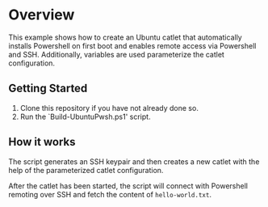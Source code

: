# Overview

This example shows how to create an Ubuntu catlet that automatically installs
Powershell on first boot and enables remote access via Powershell and SSH.
Additionally, variables are used parameterize the catlet configuration.

## Getting Started

1. Clone this repository if you have not already done so.
3. Run the `Build-UbuntuPwsh.ps1' script.

## How it works

The script generates an SSH keypair and then creates a new catlet with the
help of the parameterized catlet configuration.

After the catlet has been started, the script will connect with Powershell
remoting over SSH and fetch the content of `hello-world.txt`.
